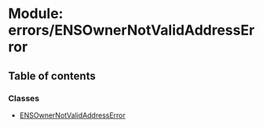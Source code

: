 # Module: errors/ENSOwnerNotValidAddressError

## Table of contents

### Classes

- [ENSOwnerNotValidAddressError](../classes/errors_ENSOwnerNotValidAddressError.ENSOwnerNotValidAddressError.md)
